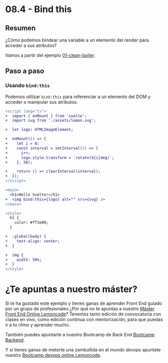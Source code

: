 # 08.4 - Bind this

## Resumen

¿Cómo podemos bindear una variable a un elemento del render para acceder a sus atributos?

Vamos a partir del ejemplo [01-clean-boiler](../../01-clean-boiler/).

## Paso a paso

### Usando `bind:this`

Podemos utilizar `bind:this` para referenciar a un elemento del DOM y acceder o manipular sus atributos:

```diff
<script lang="ts">
+  import { onMount } from 'svelte';
+  import svg from './assets/lemon.svg';

+  let logo: HTMLImageElement;

+  onMount(() => {
+    let i = 0;
+    const interval = setInterval(() => {
+      i++;
+      logo.style.transform = `rotate(${i}deg)`;
+    }, 50);

+    return () => clearInterval(interval);
+  });
</script>

<main>
  <h1>Hello Svelte!</h1>
+  <img bind:this={logo} alt="" src={svg} />
</main>

<style>
  h1 {
    color: #ff3e00;
  }

+  :global(body) {
+    text-align: center;
+  }

+  img {
+    width: 50%;
+  }
</style>
```

# ¿Te apuntas a nuestro máster?

Si te ha gustado este ejemplo y tienes ganas de aprender Front End guiado por un grupo de profesionales ¿Por qué no te apuntas a nuestro [Máster Front End Online Lemoncode](https://lemoncode.net/master-frontend#inicio-banner)? Tenemos tanto edición de convocatoria con clases en vivo, como edición continua con mentorización, para que puedas ir a tu ritmo y aprender mucho.

También puedes apuntarte a nuestro Bootcamp de Back End [Bootcamp Backend](https://lemoncode.net/bootcamp-backend#inicio-banner).

Y si tienes ganas de meterte una zambullida en el mundo _devops_ apuntate nuestro [Bootcamp devops online Lemoncode](https://lemoncode.net/bootcamp-devops#bootcamp-devops/inicio).
